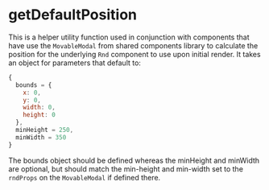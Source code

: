 # getDefaultPosition

This is a helper utility function used in conjunction with components that have use the `MovableModal` from shared components library to calculate the position for the underlying `Rnd` component to use upon initial render. It takes an object for parameters that default to:

```js
{
  bounds = {
    x: 0,
    y: 0,
    width: 0,
    height: 0
  },
  minHeight = 250,
  minWidth = 350
}
```

The bounds object should be defined whereas the minHeight and minWidth are optional, but should match the min-height and min-width set to the `rndProps` on the `MovableModal` if defined there.

